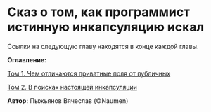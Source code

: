 # Сказ о том, как программист истинную инкапсуляцию искал

Ссылки на следующую главу находятся в конце каждой главы.

**Оглавление:**

[Том 1. Чем отличаются приватные поля от публичных](src/main/java/ru/naumen/EncapsulationStory.java)

[Том 2. В поисках настоящей инкапсуляции](src/main/java/ru/naumen/encapsulation/Document.java)

**Автор:** 
Пыжьянов Вячеслав (©Naumen)